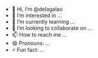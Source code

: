 - 👋 Hi, I’m @delagalao
- 👀 I’m interested in ...
- 🌱 I’m currently learning ...
- 💞️ I’m looking to collaborate on ...
- 📫 How to reach me ...
- 😄 Pronouns: ...
- ⚡ Fun fact: ...

<!---
delagalao/delagalao is a ✨ special ✨ repository because its `README.md` (this file) appears on your GitHub profile.
You can click the Preview link to take a look at your changes.
--->

